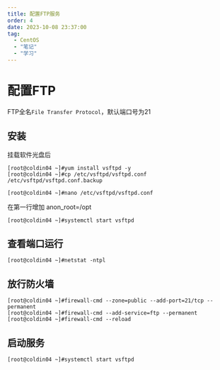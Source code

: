 ```yaml
---
title: 配置FTP服务
order: 4
date: 2023-10-08 23:37:00
tag: 
  - CentOS
  - "笔记"
  - "学习"
---
```


# 配置FTP

FTP全名`File Transfer Protocol`，默认端口号为21

## 安装
挂载软件光盘后
```
[root@coldin04 ~]#yum install vsftpd -y
[root@coldin04 ~]#cp /etc/vsftpd/vsftpd.conf /etc/vsftpd/vsftpd.conf.backup
```
```
[root@coldin04 ~]#nano /etc/vsftpd/vsftpd.conf
```

在第一行增加 anon_root=/opt
```
[root@coldin04 ~]#systemctl start vsftpd
```

## 查看端口运行
```
[root@coldin04 ~]#netstat -ntpl
```

## 放行防火墙
```
[root@coldin04 ~]#firewall-cmd --zone=public --add-port=21/tcp --permanent
[root@coldin04 ~]#firewall-cmd --add-service=ftp --permanent
[root@coldin04 ~]#firewall-cmd --reload
```

## 启动服务
```
[root@coldin04 ~]#systemctl start vsftpd